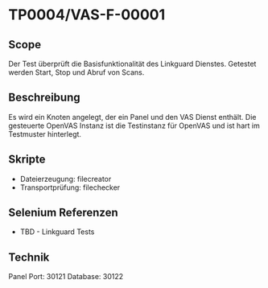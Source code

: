 # TP0004/VAS-F-00001

## Scope

Der Test überprüft die Basisfunktionalität des Linkguard Dienstes. Getestet werden Start, Stop und Abruf von Scans.

## Beschreibung

Es wird ein Knoten angelegt, der ein Panel und den VAS Dienst enthält. Die gesteuerte OpenVAS Instanz ist die Testinstanz für OpenVAS und ist hart im Testmuster hinterlegt.

## Skripte

- Dateierzeugung: filecreator
- Transportprüfung: filechecker

## Selenium Referenzen

- TBD - Linkguard Tests

## Technik

Panel Port: 30121
Database: 30122
